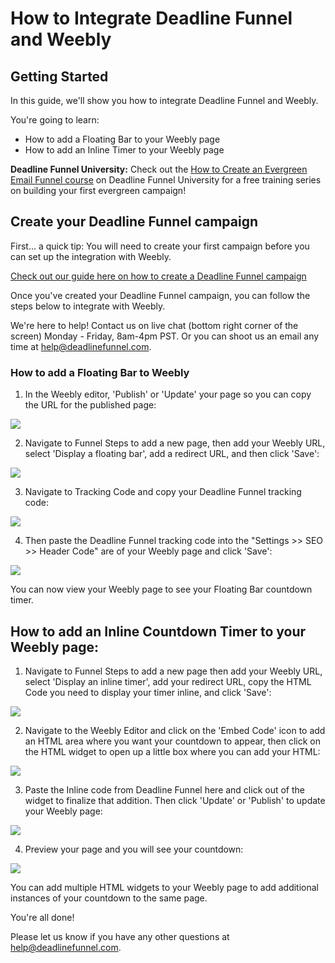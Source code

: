 # How to Integrate Deadline Funnel and Weebly

## Getting Started

In this guide, we'll show you how to integrate Deadline Funnel and Weebly.

You're going to learn:

* How to add a Floating Bar to your Weebly page
* How to add an Inline Timer to your Weebly page

**Deadline Funnel University:** Check out the [How to Create an Evergreen Email Funnel course](https://university.deadlinefunnel.com/courses/evergreen) on Deadline Funnel University for a free training series on building your first evergreen campaign!

## Create your Deadline Funnel campaign

First... a quick tip: You will need to create your first campaign before you can set up the integration with Weebly.

[Check out our guide here on how to create a Deadline Funnel campaign](https://documentation.deadlinefunnel.com/article/629-how-to-create-%20a-deadline-funnel-campaign)

Once you've created your Deadline Funnel campaign, you can follow the steps below to integrate with Weebly.

We're here to help! Contact us on live chat \(bottom right corner of the screen\) Monday - Friday, 8am-4pm PST. Or you can shoot us an email any time at help@deadlinefunnel.com.

### How to add a Floating Bar to Weebly

1. In the Weebly editor, 'Publish' or 'Update' your page so you can copy the URL for the published page:

![](https://s3.amazonaws.com/helpscout.net/docs/assets/53974d6ce4b0c76107b109d1/images/5d83979a2c7d3a7e9ae15f57/file-WMohJvY5EP.jpg)

2. Navigate to Funnel Steps to add a new page, then add your Weebly URL, select 'Display a floating bar', add a redirect URL, and then click 'Save':

![](https://s3.amazonaws.com/helpscout.net/docs/assets/53974d6ce4b0c76107b109d1/images/5c783c362c7d3a0cb932155e/file-JDPyIgnWsG.png)

3. Navigate to Tracking Code and copy your Deadline Funnel tracking code:

![](https://s3.amazonaws.com/helpscout.net/docs/assets/53974d6ce4b0c76107b109d1/images/5a7b84f70428634376cfec58/file-nCV9LRDZSb.png)

4. Then paste the Deadline Funnel tracking code into the "Settings &gt;&gt; SEO &gt;&gt; Header Code" are of your Weebly page and click 'Save':

![](https://s3.amazonaws.com/helpscout.net/docs/assets/53974d6ce4b0c76107b109d1/images/5d8397b204286364bc8f520e/file-HWYrhq4Ii6.jpg)

You can now view your Weebly page to see your Floating Bar countdown timer.

## How to add an Inline Countdown Timer to your Weebly page:

1. Navigate to Funnel Steps to add a new page then add your Weebly URL, select 'Display an inline timer', add your redirect URL, copy the HTML Code you need to display your timer inline, and click 'Save':

![](https://s3.amazonaws.com/helpscout.net/docs/assets/53974d6ce4b0c76107b109d1/images/5c783cd22c7d3a0cb9321570/file-hMgAYWDhqC.png)

2. Navigate to the Weebly Editor and click on the 'Embed Code' icon to add an HTML area where you want your countdown to appear, then click on the HTML widget to open up a little box where you can add your HTML:

![](https://s3.amazonaws.com/helpscout.net/docs/assets/53974d6ce4b0c76107b109d1/images/5d839aa704286364bc8f5231/file-grd9z5yDgG.gif)

3. Paste the Inline code from Deadline Funnel here and click out of the widget to finalize that addition. Then click 'Update' or 'Publish' to update your Weebly page:

![](https://s3.amazonaws.com/helpscout.net/docs/assets/53974d6ce4b0c76107b109d1/images/5d83979a2c7d3a7e9ae15f57/file-WMohJvY5EP.jpg)

4. Preview your page and you will see your countdown:

![](https://s3.amazonaws.com/helpscout.net/docs/assets/53974d6ce4b0c76107b109d1/images/578ea8909033602936036f23/file-SZYioYAkDD.png)

You can add multiple HTML widgets to your Weebly page to add additional instances of your countdown to the same page.

You're all done!

Please let us know if you have any other questions at [help@deadlinefunnel.com](mailto:mailto:help@deadlinefunnel.com).


